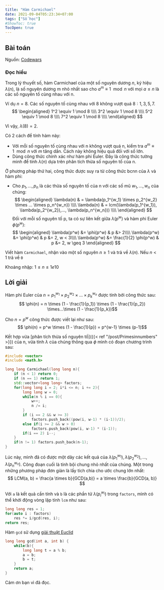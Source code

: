 ```yaml
---
title: "Hàm Carmichael"
date: 2021-09-04T05:23:34+07:00
tags: ["Số học"]
#ShowToc: true
TocOpen: true
---
```

## Bài toán
Nguồn: [Codewars](https://www.codewars.com/kata/53c92d34689f84a2d5000e48)
### Đọc hiểu
Trong lý thuyết số, hàm Carmichael của một số nguyên dương $n$, ký hiệu $\lambda(n)$, là số nguyên dương m nhỏ nhất sao cho $a^m \equiv 1 \mod n$ với mọi $a \leq n$ là các số nguyên tố cùng nhau với n. 

Ví dụ $n = 8$. Các số nguyên tố cùng nhau với $8$ không vượt quá $8: 1, 3, 5, 7.$
$$
\begin{aligned}
	1^2 \equiv 1 \mod 8 \\\\
	3^2 \equiv 1 \mod 8 \\\\
	5^2 \equiv 1 \mod 8 \\\\
	7^2 \equiv 1 \mod 8 \\\\
\end{aligned}
$$

Vì vậy, $\lambda(8) = 2$.

Có 2 cách để tính hàm này:
 - Với mỗi số nguyên tố cùng nhau với n không vượt quá n, kiểm tra $a^m \equiv 1 \mod n$ với $m$ tăng dần. Cách này không hiệu quả đối với số lớn.
 - Dùng công thức chính xác như hàm phi Euler. Đây là công thức tường minh để tính $\lambda(n)$ dựa trên phân tích thừa số nguyên tố của n.
 
Ở phương pháp thứ hai, công thức được suy ra từ công thức bcnn của $\lambda$ và hàm phi: 
 - Cho $p_1,...,p_n$ là các thừa số nguyên tố của n với các số mũ $w_1,...,w_n$ của chúng:
$$
\begin{aligned}
 	\lambda(n) & = \lambda(p_1^{w_1} \times p_2^{w_2} \times ... \times p_n^{w_n}) \\\\
 	\lambda(n) & = lcm(\lambda(p_1^{w_1}), \lambda(p_2^{w_2}),..., \lambda(p_n^{w_n})) \\\\
\end{aligned}
$$
Đối với mỗi số nguyên tố p, ta có sự liên kết giữa $\lambda(p^w)$ và hàm phi Euler $\phi(p^w)$:
$$
\begin{aligned}
 	\lambda(p^w) &= \phi(p^w) 				& p &> 2\\\\
 	\lambda(p^w) &= \phi(p^w) 				& p &= 2, w < 3\\\\
 	\lambda(p^w) &= \frac{1}{2} \phi(p^w)	& p &= 2, w \geq 3
\end{aligned}
$$

Viết hàm `Carmichael`, nhận vào một số nguyên $n \geq 1$ và trả về $\lambda(n)$. Nếu $n < 1$ trả về `0`

Khoảng nhập: $1 \leq n \leq 1e10$
## Lời giải
Hàm phi Euler của $n = p_1^{w_1} \times p_2^{w_2} \times...\times p_k^{w_n}$ được tính bởi công thức sau:
$$ \phi(n) = n \times (1 - \frac{1}{p_1}) \times (1 - \frac{1}{p_2}) \times...\times (1 - \frac{1}{p_k})$$

Cho $n = p^w$ công thức được viết lại như sau:
$$ \phi(n) = p^w \times (1 - \frac{1}{p}) = p^{w-1} \times (p-1)$$

Kết hợp vừa [phân tích thừa số nguyên tố]({{< ref "/post/Primesinnumbers" >}}) của n, vừa tính $\lambda$ của chúng thông qua $\phi$ mình có đoạn chương trình sau:
```cpp
#include <vector>
#include <math.h>

long long Carmichael(long long n){
	if (n < 1) return 0;
	if (n == 1) return 1;
	std::vector<long long> factors;
	for(long long i = 2; i*i <= n; i += 2){
		long long w = 0;
		while(n % i == 0){
			w++;
			n /= i;
		}
		if (i == 2 && w >= 3)
			factors.push_back((pow(i, w-1) * (i-1))/2);
		else if(i >= 2 && w > 0)
			factors.push_back(pow(i, w-1) * (i-1));
		if(i == 2) i--;
	}
	if(n != 1) factors.push_back(n-1);
}
```
Lúc này, mình đã có được một dãy các kết quả của $\lambda(p_1^{w_1}), \lambda(p_2^{w_2}),..., \lambda(p_n^{w_n})$. Công đoạn cuối là tính bội chung nhỏ nhất của chúng. Một trong những phương pháp đơn giản là lấy tích chia cho ước chung lớn nhất:
$$
LCM(a, b) = \frac{a \times b}{GCD(a,b)} = a \times \frac{b}{GCD(a, b)}
$$

Với `a` là kết quả cần tính và `b` là các phần tử $\lambda(p_i^{w_i})$ trong `factors`, mình có thể khởi động vòng lặp tính `lcm` như sau:

```cpp
long long res = 1;
for(auto i : factors)
	res *= i/gcd(res, i);
return res;
```
Hàm `gcd` sử dụng [giải thuật Euclid](https://vi.wikipedia.org/wiki/Giải_thuật_Euclid#Thuật_toán)
```cpp
long long gcd(int a, int b) {
	while(b){
		long long t = a % b;
		a = b;
		b = t;
	}
	return a;
}
```
Cảm ơn bạn vì đã đọc.
